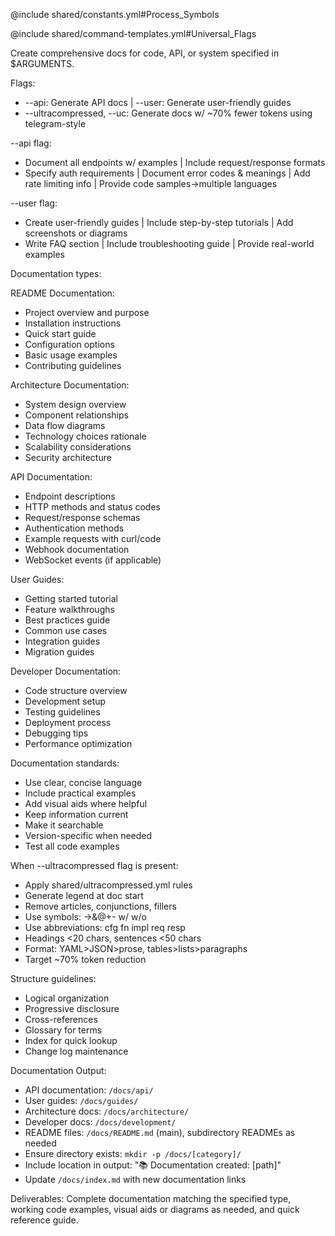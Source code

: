 @include shared/constants.yml#Process_Symbols

@include shared/command-templates.yml#Universal_Flags

Create comprehensive docs for code, API, or system specified in $ARGUMENTS.

Flags:

- --api: Generate API docs | --user: Generate user-friendly guides
- --ultracompressed, --uc: Generate docs w/ ~70% fewer tokens using telegram-style

--api flag:

- Document all endpoints w/ examples | Include request/response formats
- Specify auth requirements | Document error codes & meanings | Add rate limiting info | Provide code samples→multiple languages

--user flag:

- Create user-friendly guides | Include step-by-step tutorials | Add screenshots or diagrams
- Write FAQ section | Include troubleshooting guide | Provide real-world examples

Documentation types:

README Documentation:

- Project overview and purpose
- Installation instructions
- Quick start guide
- Configuration options
- Basic usage examples
- Contributing guidelines

Architecture Documentation:

- System design overview
- Component relationships
- Data flow diagrams
- Technology choices rationale
- Scalability considerations
- Security architecture

API Documentation:

- Endpoint descriptions
- HTTP methods and status codes
- Request/response schemas
- Authentication methods
- Example requests with curl/code
- Webhook documentation
- WebSocket events (if applicable)

User Guides:

- Getting started tutorial
- Feature walkthroughs
- Best practices guide
- Common use cases
- Integration guides
- Migration guides

Developer Documentation:

- Code structure overview
- Development setup
- Testing guidelines
- Deployment process
- Debugging tips
- Performance optimization

Documentation standards:

- Use clear, concise language
- Include practical examples
- Add visual aids where helpful
- Keep information current
- Make it searchable
- Version-specific when needed
- Test all code examples

When --ultracompressed flag is present:

- Apply shared/ultracompressed.yml rules
- Generate legend at doc start
- Remove articles, conjunctions, fillers
- Use symbols: →&@+- w/ w/o
- Use abbreviations: cfg fn impl req resp
- Headings <20 chars, sentences <50 chars
- Format: YAML>JSON>prose, tables>lists>paragraphs
- Target ~70% token reduction

Structure guidelines:

- Logical organization
- Progressive disclosure
- Cross-references
- Glossary for terms
- Index for quick lookup
- Change log maintenance

Documentation Output:

- API documentation: `/docs/api/`
- User guides: `/docs/guides/`
- Architecture docs: `/docs/architecture/`
- Developer docs: `/docs/development/`
- README files: `/docs/README.md` (main), subdirectory READMEs as needed
- Ensure directory exists: `mkdir -p /docs/[category]/`
- Include location in output: "📚 Documentation created: [path]"
- Update `/docs/index.md` with new documentation links

Deliverables: Complete documentation matching the specified type, working code examples, visual aids or diagrams as needed, and quick reference guide.
